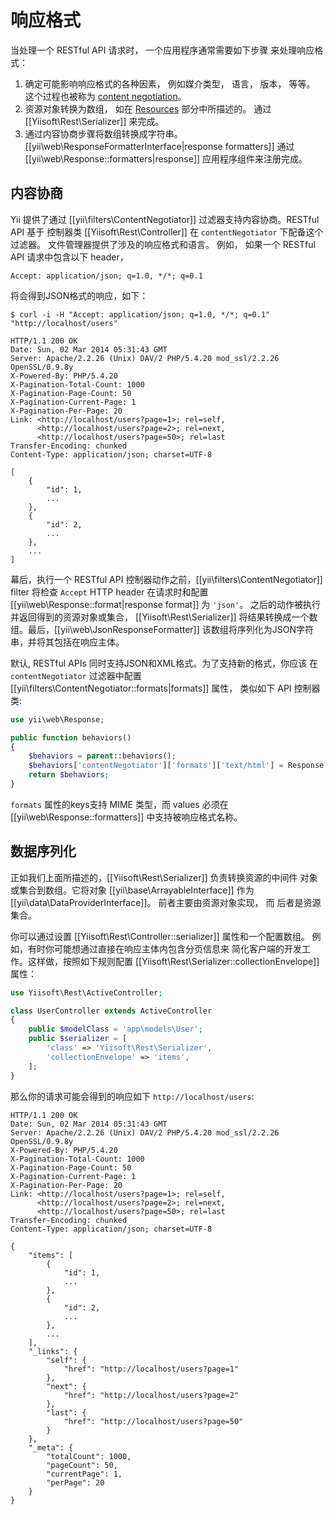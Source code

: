响应格式
===================

当处理一个 RESTful API 请求时， 一个应用程序通常需要如下步骤
来处理响应格式：

1. 确定可能影响响应格式的各种因素， 例如媒介类型， 语言， 版本， 等等。
   这个过程也被称为 [content negotiation](http://en.wikipedia.org/wiki/Content_negotiation)。
2. 资源对象转换为数组， 如在 [Resources](rest-resources.md) 部分中所描述的。
   通过 [[Yiisoft\Rest\Serializer]] 来完成。
3. 通过内容协商步骤将数组转换成字符串。
   [[yii\web\ResponseFormatterInterface|response formatters]] 通过
   [[yii\web\Response::formatters|response]] 应用程序组件来注册完成。


## 内容协商 <span id="content-negotiation"></span>

Yii 提供了通过 [[yii\filters\ContentNegotiator]] 过滤器支持内容协商。RESTful API 基于
控制器类 [[Yiisoft\Rest\Controller]] 在 `contentNegotiator` 下配备这个过滤器。
文件管理器提供了涉及的响应格式和语言。 例如， 如果一个 RESTful
API 请求中包含以下 header，

```
Accept: application/json; q=1.0, */*; q=0.1
```

将会得到JSON格式的响应，如下：

```
$ curl -i -H "Accept: application/json; q=1.0, */*; q=0.1" "http://localhost/users"

HTTP/1.1 200 OK
Date: Sun, 02 Mar 2014 05:31:43 GMT
Server: Apache/2.2.26 (Unix) DAV/2 PHP/5.4.20 mod_ssl/2.2.26 OpenSSL/0.9.8y
X-Powered-By: PHP/5.4.20
X-Pagination-Total-Count: 1000
X-Pagination-Page-Count: 50
X-Pagination-Current-Page: 1
X-Pagination-Per-Page: 20
Link: <http://localhost/users?page=1>; rel=self,
      <http://localhost/users?page=2>; rel=next,
      <http://localhost/users?page=50>; rel=last
Transfer-Encoding: chunked
Content-Type: application/json; charset=UTF-8

[
    {
        "id": 1,
        ...
    },
    {
        "id": 2,
        ...
    },
    ...
]
```

幕后，执行一个 RESTful API 控制器动作之前，[[yii\filters\ContentNegotiator]]
filter 将检查 `Accept` HTTP header 在请求时和配置 [[yii\web\Response::format|response format]]
为 `'json'`。 之后的动作被执行并返回得到的资源对象或集合，
[[Yiisoft\Rest\Serializer]] 将结果转换成一个数组。最后，[[yii\web\JsonResponseFormatter]]
该数组将序列化为JSON字符串，并将其包括在响应主体。

默认, RESTful APIs 同时支持JSON和XML格式。为了支持新的格式，你应该
在 `contentNegotiator` 过滤器中配置 [[yii\filters\ContentNegotiator::formats|formats]] 属性，
类似如下 API 控制器类:

```php
use yii\web\Response;

public function behaviors()
{
    $behaviors = parent::behaviors();
    $behaviors['contentNegotiator']['formats']['text/html'] = Response::FORMAT_HTML;
    return $behaviors;
}
```

`formats` 属性的keys支持 MIME 类型，而 values 必须在 [[yii\web\Response::formatters]]
中支持被响应格式名称。


## 数据序列化 <span id="data-serializing"></span>

正如我们上面所描述的，[[Yiisoft\Rest\Serializer]] 负责转换资源的中间件
对象或集合到数组。它将对象 [[yii\base\ArrayableInterface]] 作为
[[yii\data\DataProviderInterface]]。 前者主要由资源对象实现， 而
后者是资源集合。

你可以通过设置 [[Yiisoft\Rest\Controller::serializer]] 属性和一个配置数组。
例如，有时你可能想通过直接在响应主体内包含分页信息来
简化客户端的开发工作。这样做，按照如下规则配置 [[Yiisoft\Rest\Serializer::collectionEnvelope]] 
属性：

```php
use Yiisoft\Rest\ActiveController;

class UserController extends ActiveController
{
    public $modelClass = 'app\models\User';
    public $serializer = [
        'class' => 'Yiisoft\Rest\Serializer',
        'collectionEnvelope' => 'items',
    ];
}
```

那么你的请求可能会得到的响应如下 `http://localhost/users`:

```
HTTP/1.1 200 OK
Date: Sun, 02 Mar 2014 05:31:43 GMT
Server: Apache/2.2.26 (Unix) DAV/2 PHP/5.4.20 mod_ssl/2.2.26 OpenSSL/0.9.8y
X-Powered-By: PHP/5.4.20
X-Pagination-Total-Count: 1000
X-Pagination-Page-Count: 50
X-Pagination-Current-Page: 1
X-Pagination-Per-Page: 20
Link: <http://localhost/users?page=1>; rel=self,
      <http://localhost/users?page=2>; rel=next,
      <http://localhost/users?page=50>; rel=last
Transfer-Encoding: chunked
Content-Type: application/json; charset=UTF-8

{
    "items": [
        {
            "id": 1,
            ...
        },
        {
            "id": 2,
            ...
        },
        ...
    ],
    "_links": {
        "self": {
            "href": "http://localhost/users?page=1"
        },
        "next": {
            "href": "http://localhost/users?page=2"
        },
        "last": {
            "href": "http://localhost/users?page=50"
        }
    },
    "_meta": {
        "totalCount": 1000,
        "pageCount": 50,
        "currentPage": 1,
        "perPage": 20
    }
}
```
